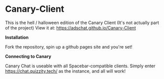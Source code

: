 # Canary-Client

This is the hell / halloween edition of the Canary Client (It's not actually part of the project)
View it at: https://adschat.github.io/Canary-Client

**Installation**

Fork the repository, spin up a github pages site and you're set!

**Connecting to Canary**

Canary Chat is useable with all Spacebar-compatible clients. Simply enter https://chat.quizzity.tech/ as the instance, and all will work!
